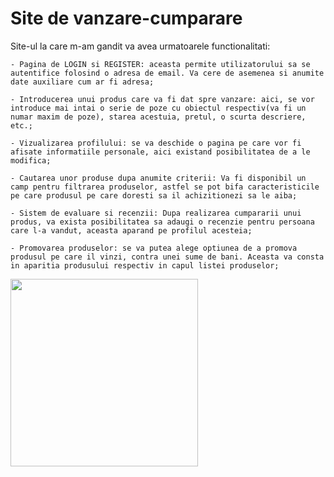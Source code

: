 # Site de vanzare-cumparare
Site-ul la care m-am gandit va avea urmatoarele functionalitati:

    - Pagina de LOGIN si REGISTER: aceasta permite utilizatorului sa se autentifice folosind o adresa de email. Va cere de asemenea si anumite date auxiliare cum ar fi adresa;
    
    - Introducerea unui produs care va fi dat spre vanzare: aici, se vor introduce mai intai o serie de poze cu obiectul respectiv(va fi un numar maxim de poze), starea acestuia, pretul, o scurta descriere, etc.;
    
    - Vizualizarea profilului: se va deschide o pagina pe care vor fi afisate informatiile personale, aici existand posibilitatea de a le modifica;
    
    - Cautarea unor produse dupa anumite criterii: Va fi disponibil un camp pentru filtrarea produselor, astfel se pot bifa caracteristicile pe care produsul pe care doresti sa il achizitionezi sa le aiba;
    
    - Sistem de evaluare si recenzii: Dupa realizarea cumpararii unui produs, va exista posibilitatea sa adaugi o recenzie pentru persoana care l-a vandut, aceasta aparand pe profilul acesteia;
    
    - Promovarea produselor: se va putea alege optiunea de a promova produsul pe care il vinzi, contra unei sume de bani. Aceasta va consta in aparitia produsului respectiv in capul listei produselor;
   

<img src="https://github.com/CristianHoban/PS_Project/assets/126794626/5195128a-1afc-44aa-ae4a-db4f63128721" width="300">
